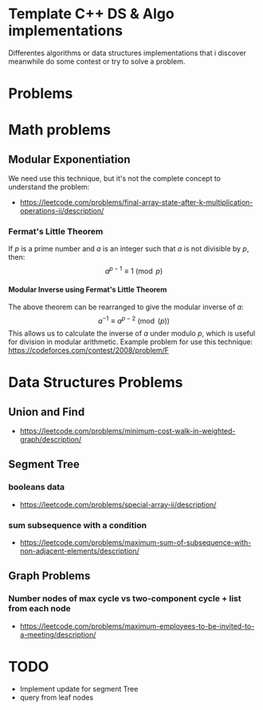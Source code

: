 # Template C++ DS & Algo implementations
Differentes algorithms or data structures implementations that i discover meanwhile do some contest or try to solve a problem.

# Problems

# Math problems
## Modular Exponentiation
We need use this technique, but it's not the complete concept to understand the problem:
* https://leetcode.com/problems/final-array-state-after-k-multiplication-operations-ii/description/
### Fermat's Little Theorem
If $p$ is a prime number and $a$ is an integer such that $a$ is not divisible by $p$, then:
$$a^{p-1} \equiv 1 \pmod{p}$$
#### Modular Inverse using Fermat's Little Theorem
The above theorem can be rearranged to give the modular inverse of $a$:
$$ a^{-1} \equiv a^{p-2} \pmod(p) $$
This allows us to calculate the inverse of $a$ under modulo $p$, which is useful for division in modular arithmetic.
Example problem for use this technique: https://codeforces.com/contest/2008/problem/F

# Data Structures Problems
## Union and Find
* https://leetcode.com/problems/minimum-cost-walk-in-weighted-graph/description/

## Segment Tree
### booleans data
* https://leetcode.com/problems/special-array-ii/description/
### sum subsequence with a condition
* https://leetcode.com/problems/maximum-sum-of-subsequence-with-non-adjacent-elements/description/

## Graph Problems
### Number nodes of max cycle vs two-component cycle + list from each node
* https://leetcode.com/problems/maximum-employees-to-be-invited-to-a-meeting/description/

# TODO
* Implement update for segment Tree
* query from leaf nodes
